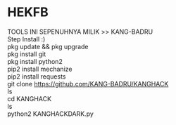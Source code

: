 # HEKFB

TOOLS INI SEPENUHNYA MILIK >> KANG-BADRU
<br>
Step Install :) 
<br>
pkg update && pkg upgrade
<br>
pkg install git
<br>
pkg install python2 
<br>
pip2 install mechanize
<br>
pip2 install requests
<br>
git clone https://github.com/KANG-BADRU/KANGHACK
<br>
ls
<br>
cd KANGHACK
<br>
ls
<br>
python2 KANGHACKDARK.py
